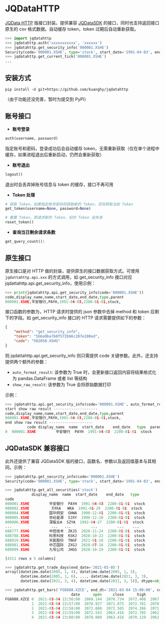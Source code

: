 JQDataHTTP
==========

[JQData HTTP](https://dataapi.joinquant.com/docs) 版接口封装。提供兼容 [JQDataSDK](https://github.com/JoinQuant/jqdatasdk) 的接口，同时也支持返回接口原生的 csv 格式数据。自动缓存 token，token 过期后自动重新获取。

```python
>>> import jqdatahttp
>>> jqdatahttp.auth('xxxxxxxxxxx', 'xxxxxx')
>>> jqdatahttp.get_security_info('000001.XSHE')
Security(code='000001.XSHE', type='stock', start_date='1991-04-03', end_date='2200-01-01', display_name='平安银行')
>>> jqdatahttp.get_current_tick('000001.XSHE')
...
```

## 安装方式

```
pip install -U git+https://github.com/kuanghy/jqdatahttp
```

（由于功能还没完善，暂时为提交到 PyPI）

## 账号接口

- **账号登录**

```python
auth(username, password)
```

指定账号和密码，登录成功后会自动缓存 token，无需重新获取（仅在单个进程中缓存，如果进程退出后重新启动，仍然会重新获取）

- **账号退出**

```python
logout()
```

退出时会丢弃掉账号信息与 token 的缓存，接口不再可用

- **Token 处理**

```python
# 获取 Token，如果指定账号密码则获取新的 Token，否则获取当前 Token
get_token(username=None, password=None)

# 重置 Token，即请求新的 Token，旧的 Token 会失效
reset_token()
```

- **查询当日剩余请求条数**

```python
get_query_count():
```

## 原生接口

原生接口是对 HTTP 做的封装，提供原生的接口数据获取方式。可使用 `jqdattahttp.api.xxx` 的方式调用，如 get_security_info 接口对应 jqdattahttp.api.get_security_info，使用示例：

```python
>>> print(jqdatahttp.api.get_security_info(code='000001.XSHE'))
code,display_name,name,start_date,end_date,type,parent
000001.XSHE,平安银行,PAYH,1991-04-03,2200-01-01,stock,
```

接口函数的参数为，HTTP 请求时提供的 json 参数中去掉 method 和 token 后剩下的字段。如 get_security_info 接口的 HTTP 请求需要提供如下的参数：

```json
{
    "method": "get_security_info",
    "token": "5b6a9ba7b0f572bb6c287e280ed",
    "code": "502050.XSHG"
}
```

则 jqdattahttp.api.get_security_info 则只需提供 code 关键参数。此外，还支持提供两个额外的参数：

- `auto_format_result`: 该参数为 True 时，会更新接口返回内容将结果格式化为 pandas.DataFrame 或者 list 等结构
- `show_raw_result`: 该参数为 True 会将原始数据打印

示例：

```python
>>> jqdatahttp.api.get_security_info(code='000001.XSHE', auto_format_result=True, show_raw_result=True)
start show raw result --------------------
code,display_name,name,start_date,end_date,type,parent
000001.XSHE,平安银行,PAYH,1991-04-03,2200-01-01,stock,
end show raw result --------------------
          code display_name  name  start_date    end_date   type  parent
0  000001.XSHE         平安银行  PAYH  1991-04-03  2200-01-01  stock     NaN
```

## JQDataSDK 兼容接口

此外还提供了兼容 JQDataSDK 版的接口，函数名、参数以及返回值基本与其相同。示例：

```python
>>> jqdatahttp.get_security_info(code='000001.XSHE')
Security(code='000001.XSHE', type='stock', start_date='1991-04-03', end_date='2200-01-01', display_name='平安银行')

>>> jqdatahttp.get_all_securities('stock')
            display_name  name  start_date    end_date   type
code
000001.XSHE         平安银行  PAYH  1991-04-03  2200-01-01  stock
000002.XSHE          万科A   WKA  1991-01-29  2200-01-01  stock
000004.XSHE         国华网安  GHWA  1990-12-01  2200-01-01  stock
000005.XSHE         世纪星源  SJXY  1990-12-10  2200-01-01  stock
000006.XSHE         深振业A  SZYA  1992-04-27  2200-01-01  stock
...                  ...   ...         ...         ...    ...
688777.XSHG         中控技术  ZKJS  2020-11-24  2200-01-01  stock
688788.XSHG         科思科技  KSKJ  2020-10-22  2200-01-01  stock
688819.XSHG         天能股份  TNGF  2021-01-18  2200-01-01  stock
688981.XSHG         中芯国际  ZXGJ  2020-07-16  2200-01-01  stock
689009.XSHG         九号公司  JHGS  2020-10-29  2200-01-01  stock

[4311 rows x 5 columns]

>>> jqdatahttp.get_trade_days(end_date='2021-03-05')
array([datetime.date(2005, 1, 4), datetime.date(2005, 1, 5),
       datetime.date(2005, 1, 6), ..., datetime.date(2021, 3, 3),
       datetime.date(2021, 3, 4), datetime.date(2021, 3, 5)], dtype=object)

>>> jqdatahttp.get_bars('FG8888.XZCE', end_dt='2021-03-04 15:00:00', count=5, unit='1m')
                              date      open     close      high       low   volume         money  open_interest
FG8888.XZCE 0  2021-03-04 22:56:00  2068.144  2070.734  2072.408  2067.217   7860.0  3.295467e+08       700662.0
            1  2021-03-04 22:57:00  2070.927  2071.875  2072.781  2070.002   5400.0  2.263327e+08       700766.0
            2  2021-03-04 22:58:00  2072.688  2072.565  2074.386  2071.749   5629.0  2.360677e+08       699888.0
            3  2021-03-04 22:59:00  2072.543  2063.416  2072.785  2062.492  25076.0  1.031859e+09       692303.0
            4  2021-03-04 23:00:00  2070.089  2063.416  2070.129  2062.492  18243.0  7.451906e+08       692303.0
```

